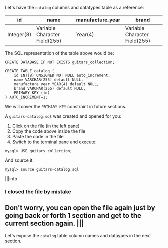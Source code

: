 Let's have the `catalog` columns and datatypes table as a reference:

| id | name | manufacture_year | brand |
|----|------|------|-------|
| Integer(8)   | Variable Character Field(255) | Year(4) | Variable Character Field(255) |

The SQL representation of the table above would be:

```
CREATE DATABASE IF NOT EXISTS guitars_collection;

CREATE TABLE catalog ( 
	id INT(8) UNSIGNED NOT NULL auto_increment,
	name VARCHAR(255) default NULL,
	manufacture_year YEAR(4) default NULL,
	brand VARCHAR(255) default NULL,
	PRIMARY KEY (id)
) AUTO_INCREMENT=1;
```

We will cover the `PRIMARY KEY` constraint in future sections.

A `guitars-catalog.sql` was created and opened for you:

1. Click on the file (in the left pane)
2. Copy the code above inside the file
3. Paste the code in the file
4. Switch to the terminal pane and execute:

```
mysql> USE guitars_collection;
```
And source it:
```
mysql> source guitars-catalog.sql
```

|||info
### I closed the file by mistake
Don't worry, you can open the file again just by going back or forth 1 section and get to the current section again.
|||
--- 

Let's expose the `catalog` table column names and dataypes in the next section.